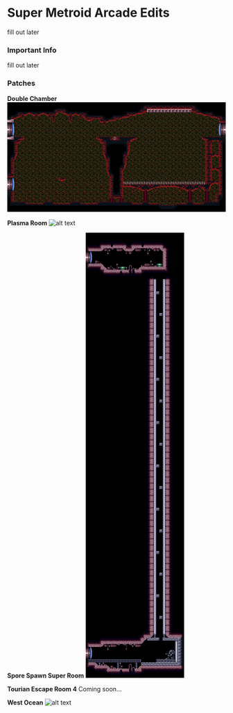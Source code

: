 # Super Metroid Arcade Edits
fill out later

### Important Info
fill out later

### Patches
**Double Chamber**
![alt text](https://github.com/SilkyKitsune/SuperMetroidArcadeEdits/blob/master/images/double_chamber_7ADAD.bmp "Double Chamber")

**Plasma Room**
![alt text](https://github.com/SilkyKitsune/SuperMetroidArcadeEdits/blob/master/images/plasma_room_7D2AA.bmp "Plasma Room")

**Spore Spawn Super Room**
![alt text](https://github.com/SilkyKitsune/SuperMetroidArcadeEdits/blob/master/images/spore_spawn_super_room_79B5B.bmp "Spore Spawn Super Room")

**Tourian Escape Room 4**
Coming soon...

**West Ocean**
![alt text](https://github.com/SilkyKitsune/SuperMetroidArcadeEdits/blob/master/images/west_ocean_793FE.bmp "West Ocean")